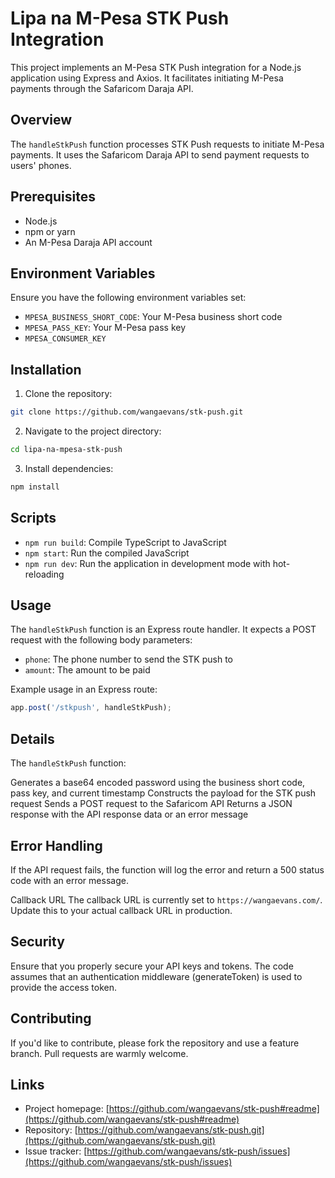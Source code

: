 # Lipa na M-Pesa STK Push Integration

This project implements an M-Pesa STK Push integration for a Node.js application using Express and Axios. It facilitates initiating M-Pesa payments through the Safaricom Daraja API.

## Overview

The `handleStkPush` function processes STK Push requests to initiate M-Pesa payments. It uses the Safaricom Daraja API to send payment requests to users' phones.

## Prerequisites

- Node.js
- npm or yarn
- An M-Pesa Daraja API account

## Environment Variables

Ensure you have the following environment variables set:

- `MPESA_BUSINESS_SHORT_CODE`: Your M-Pesa business short code
- `MPESA_PASS_KEY`: Your M-Pesa pass key
- `MPESA_CONSUMER_KEY`

## Installation

1. Clone the repository:

```bash
git clone https://github.com/wangaevans/stk-push.git
```

2. Navigate to the project directory:
```bash
cd lipa-na-mpesa-stk-push
```
3. Install dependencies:
```bash
npm install
```

## Scripts

- `npm run build`: Compile TypeScript to JavaScript
- `npm start`: Run the compiled JavaScript
- `npm run dev`: Run the application in development mode with hot-reloading

## Usage

The `handleStkPush` function is an Express route handler. It expects a POST request with the following body parameters:

- `phone`: The phone number to send the STK push to
- `amount`: The amount to be paid

Example usage in an Express route:

```javascript
app.post('/stkpush', handleStkPush);
```

## Details
The  `handleStkPush` function:

Generates a base64 encoded password using the business short code, pass key, and current timestamp
Constructs the payload for the STK push request
Sends a POST request to the Safaricom API
Returns a JSON response with the API response data or an error message

## Error Handling
If the API request fails, the function will log the error and return a 500 status code with an error message.

Callback URL
The callback URL is currently set to `https://wangaevans.com/`. 
Update this to your actual callback URL in production.

## Security
Ensure that you properly secure your API keys and tokens. The code assumes that an authentication middleware (generateToken) is used to provide the access token.


## Contributing
If you'd like to contribute, please fork the repository and use a feature branch. Pull requests are warmly welcome.
## Links

- Project homepage: [https://github.com/wangaevans/stk-push#readme](https://github.com/wangaevans/stk-push#readme)
- Repository: [https://github.com/wangaevans/stk-push.git](https://github.com/wangaevans/stk-push.git)
- Issue tracker: [https://github.com/wangaevans/stk-push/issues](https://github.com/wangaevans/stk-push/issues)